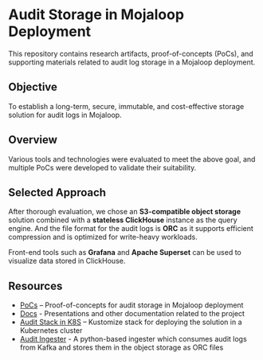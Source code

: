 # Audit Storage in Mojaloop Deployment

This repository contains research artifacts, proof-of-concepts (PoCs), and supporting materials related to audit log storage in a Mojaloop deployment.

## Objective
To establish a long-term, secure, immutable, and cost-effective storage solution for audit logs in Mojaloop.

## Overview
Various tools and technologies were evaluated to meet the above goal, and multiple PoCs were developed to validate their suitability.

## Selected Approach
After thorough evaluation, we chose an **S3-compatible object storage** solution combined with a **stateless ClickHouse** instance as the query engine. And the file format for the audit logs is **ORC** as it supports efficient compression and is optimized for write-heavy workloads.

Front-end tools such as **Grafana** and **Apache Superset** can be used to visualize data stored in ClickHouse.

## Resources
- [PoCs](./pocs) – Proof-of-concepts for audit storage in Mojaloop deployment
- [Docs](./docs) - Presentations and other documentation related to the project
- [Audit Stack in K8S](./kustomize-stacks/auditStack) – Kustomize stack for deploying the solution in a Kubernetes cluster
- [Audit Ingester](https://github.com/infitx-org/audit-ingester) - A python-based ingester which consumes audit logs from Kafka and stores them in the object storage as ORC files
